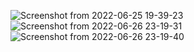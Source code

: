 ![Screenshot from 2022-06-25 19-39-23](https://user-images.githubusercontent.com/105910992/175831742-87769a9c-2bb7-4f3d-b758-50ff5fd77341.png)
![Screenshot from 2022-06-26 23-19-31](https://user-images.githubusercontent.com/105910992/175831748-49c90e4d-b2f6-4cdf-9233-85cd6fb00715.png)
![Screenshot from 2022-06-26 23-19-40](https://user-images.githubusercontent.com/105910992/175831761-a260adfa-6b82-4439-a68f-8096c7002cd7.png)
